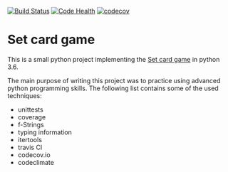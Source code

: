 [![Build Status](https://travis-ci.org/fkohlgrueber/set-game.svg?branch=master)](https://travis-ci.org/fkohlgrueber/set-game)
[![Code Health](https://landscape.io/github/fkohlgrueber/set-game/master/landscape.svg?style=flat)](https://landscape.io/github/fkohlgrueber/set-game/master)
[![codecov](https://codecov.io/gh/fkohlgrueber/set-game/branch/master/graph/badge.svg)](https://codecov.io/gh/fkohlgrueber/set-game)
# Set card game

This is a small python project implementing the
 [Set card game](https://en.wikipedia.org/wiki/Set_(game))
 in python 3.6.

The main purpose of writing this project was to practice using advanced
 python programming skills. The following list contains some of the used techniques:

- unittests
- coverage
- f-Strings
- typing information
- itertools
- travis CI
- codecov.io
- codeclimate